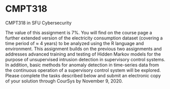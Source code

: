 # CMPT318
CMPT318 in SFU Cybersecurity

The value of this assignment is 7%. You will find on the course page a further extended version of the electricity consumption dataset (covering a time period of ≈ 4 years) to be analyzed using the R language and environment.
This assignment builds on the previous two assignments and addresses advanced training and testing of Hidden Markov models for the purpose of unsupervised intrusion detection in supervisory control systems. In addition, basic methods for anomaly detection in time-series data from the continuous operation of a supervisory control system will be explored.
Please complete the tasks described below and submit an electronic copy of your solution through CourSys by November 9, 2020.
